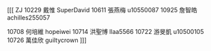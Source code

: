 [[[
		ZJ
10229	戴惟	SuperDavid
10611	張燕梅	u10550087
10925	詹智皓	achilles255057

10708	何培維	hopeiwei
10714	洪聖博	llaa5566
10722	游旻凱	u10500105
10726	萬佳欣	guiltycrown
]]]
